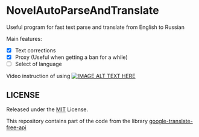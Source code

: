 # NovelAutoParseAndTranslate
Useful program for fast text parse and translate from English to Russian

Main features:
- [x] Text corrections
- [x] Proxy (Useful when getting a ban for a while)
- [ ] Select of language

Video instruction of using
[![IMAGE ALT TEXT HERE](https://img.youtube.com/vi/65yb4EtEtVk/0.jpg)](https://www.youtube.com/watch?v=65yb4EtEtVk)

## LICENSE

Released under the [MIT](https://opensource.org/licenses/MIT) License.

This repository сontains part of the code from the library [google-translate-free-api](https://github.com/Grizley56/GoogleTranslateFreeApi)
